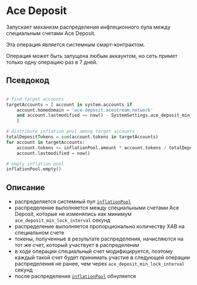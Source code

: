 # Ace Deposit

Запускает механизм распределения инфляционного пула между специальным счетами Ace Deposit.

Эта операция является системным смарт-контрактом.

Операция может быть запущена любым аккаунтом, но сеть примет только одну операцию раз в 7 дней.

## Псевдокод

```python

# find target accounts
targetAccounts = [ account in system.accounts if
    account.homedomain = 'ace-deposit.acestream.network'
    and account.lastmodified <= now() - SystemSettings.ace_deposit_min_lock_interval
    ]

# distribute inflation pool among target accounts
totalDepositTokens = sum(account.tokens in targetAccounts)
for account in targetAccounts:
    account.tokens += inflationPool.amount * account.tokens / totalDepositTokens
    account.lastmodified = now()

# empty inflation pool
inflationPool.empty()
```

## Описание

- распределяется системный пул [`inflationPool`][1]
- распределение выполняется между специальными счетами Ace Deposit, которые не изменялись как минимум `ace_deposit_min_lock_interval` секунд
- распределение выполняется пропорционально количеству XAB на специальном счете
- токены, полученные в результате распределения, начисляются на тот же счет, который участвует в распределении
- в ходе операции специальный счет модифицируется, поэтому каждый такой счет будет принимать участие в следующей операции распределения не ранее, чем черех `ace_deposit_min_lock_interval` секунд
- после распределения [`inflationPool`][1] обнуляется

[1]: ../glossary/system-pools.md#inflationpool